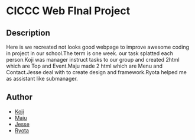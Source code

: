 # CICCC Web FInal Project

## Description
Here is we recreated not looks good webpage to improve awesome coding in project in our school.The term is one week. our task splatted each person.Koji was manager instruct tasks to our group and created 2html which are Top and Event.Maju made 2 html which are Menu and Contact.Jesse deal with to create design and framework.Ryota helped me as assistant like submanager.

## Author
- [Koji](https://github.com/rinda12988)
- [Maju](https://github.com/majucita)
- [Jesse](https://github.com/abimz)
- [Ryota](https://github.com/Restoration)